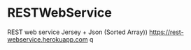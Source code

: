 # RESTWebService
REST web service Jersey + Json (Sorted Array))
https://rest-webservice.herokuapp.com
q
